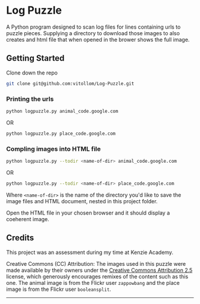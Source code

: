 # Log Puzzle

A Python program designed to scan log files for lines containing urls to puzzle pieces. Supplying a directory to download those images to also creates and html file that when opened in the brower shows the full image.

## Getting Started

Clone down the repo

```bash
git clone git@github.com:vitollom/Log-Puzzle.git
```

### Printing the urls

```bash
python logpuzzle.py animal_code.google.com
```

OR

```bash
python logpuzzle.py place_code.google.com
```

### Compling images into HTML file

```bash
python logpuzzle.py --todir <name-of-dir> animal_code.google.com
```

OR

```bash
python logpuzzle.py --todir <name-of-dir> place_code.google.com
```

Where `<name-of-dir>` is the name of the directory you'd like to save the image files and HTML document, nested in this project folder.
  
Open the HTML file in your chosen browser and it should display a coeherent image.

## Credits
This project was an assessment during my time at Kenzie Academy.
  
Creative Commons (CC) Attribution: The images used in this puzzle were made available by their owners under the [Creative Commons Attribution 2.5](http://creativecommons.org/licenses/by/2.5/) license, which generously encourages remixes of the content such as this one. The animal image is from the Flickr user `zappowbang` and the place image is from the Flickr user `booleansplit`.

 ---
